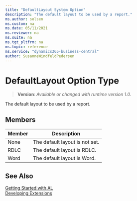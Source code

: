 ```yaml
---
title: "DefaultLayout System Option"
description: "The default layout to be used by a report."
ms.author: solsen
ms.custom: na
ms.date: 05/11/2021
ms.reviewer: na
ms.suite: na
ms.tgt_pltfrm: na
ms.topic: reference
ms.service: "dynamics365-business-central"
author: SusanneWindfeldPedersen
---
```

[//]: # (START>DO_NOT_EDIT)
[//]: # (IMPORTANT:Do not edit any of the content between here and the END>DO_NOT_EDIT.)
[//]: # (Any modifications should be made in the .xml files in the ModernDev repo.)
# DefaultLayout Option Type
> **Version**: _Available or changed with runtime version 1.0._

The default layout to be used by a report.

## Members
|  Member  |  Description  |
|----------------|---------------|
|None|The default layout is not set.|
|RDLC|The default layout is RDLC.|
|Word|The default layout is Word.|

[//]: # (IMPORTANT: END>DO_NOT_EDIT)
## See Also  
[Getting Started with AL](../../devenv-get-started.md)  
[Developing Extensions](../../devenv-dev-overview.md)  